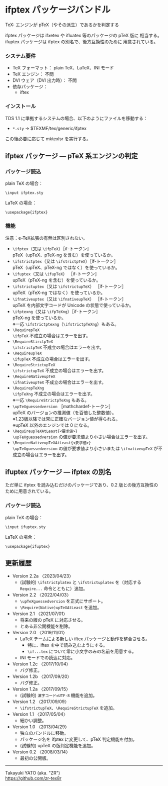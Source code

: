 ifptex パッケージバンドル
=========================

TeX: エンジンが pTeX（やその派生）であるかを判定する

ifptex パッケージは ifxetex や ifluatex 等のパッケージの pTeX 版に
相当する。ifuptex パッケージは ifptex の別名で、後方互換性のために
用意されている。

### システム要件

  * TeX フォーマット： plain TeX、LaTeX、INI モード
  * TeX エンジン： 不問
  * DVI ウェア（DVI 出力時）： 不問
  * 依存パッケージ：
      - iftex

### インストール

TDS 1.1 に準拠するシステムの場合、以下のようにファイルを移動する：

  - `*.sty` → $TEXMF/tex/generic/ifptex

この後必要に応じて mktexlsr を実行する。

ifptex パッケージ ― pTeX 系エンジンの判定
------------------------------------------

### パッケージ読込

plain TeX の場合：

    \input ifptex.sty

LaTeX の場合：

    \usepackage{ifptex}

### 機能

注意：e-TeX拡張の有無は区別されない。

  * `\ifptex`（又は `\ifpTeX`）［if-トークン］  
    pTeX（upTeX、pTeX-ng を含む）を使っているか。
  * `\ifstrictptex`（又は `\ifstrictpTeX`）［if-トークン］  
    pTeX（upTeX、pTeX-ng ではなく）を使っているか。
  * `\ifuptex`（又は `\ifupTeX`） ［if-トークン］  
    upTeX（pTeX-ng を含む）を使っているか。
  * `\ifstrictuptex`（又は `\ifstrictupTeX`） ［if-トークン］  
    upTeX（pTeX-ng ではなく）を使っているか。
  * `\ifnativeuptex`（又は `\ifnativeupTeX`） ［if-トークン］  
    upTeX を内部文字コードが Unicode の状態で使っているか。  
  * `\ifptexng`（又は `\ifpTeXng`）［if-トークン］  
    pTeX-ng を使っているか。  
    ※一応 `\ifstrictptexng`（`\ifstrictpTeXng`）もある。
  * `\RequirepTeX`  
    `\ifpTeX` 不成立の場合はエラーを出す。
  * `\RequireStirctpTeX`  
    `\ifstrictpTeX` 不成立の場合はエラーを出す。
  * `\RequireupTeX`  
    `\ifupTeX` 不成立の場合はエラーを出す。
  * `\RequireStrictupTeX`  
    `\ifstrictupTeX` 不成立の場合はエラーを出す。
  * `\RequireNativeupTeX`  
    `\ifnativeupTeX` 不成立の場合はエラーを出す。
  * `\RequirepTeXng`  
    `\ifpTeXng` 不成立の場合はエラーを出す。  
    ※一応 `\RequireStrictpTeXng` もある。
  * `\upTeXguessedversion` ［mathchardef-トークン］  
    upTeX のバージョンの推測値（を百倍した整数値）。  
    ※1.23版以降では常に正確なバージョン値が得られる。  
    ※upTeX 以外のエンジンでは 0 になる。
  * `\RequireupTeXAtLeast{<要求値>}`  
    `\upTeXguessedversion` の値が要求値より小さい場合はエラーを出す。
  * `\RequireNativeupTeXAtLeast{<要求値>}`  
    `\upTeXguessedversion` の値が要求値より小さいまたは `\ifnativeupTeX`
    が不成立の場合はエラーを出す。


ifuptex パッケージ ― ifptex の別名
-----------------------------------

ただ単に ifptex を読み込むだけのパッケージであり、0.2 版との後方互換性の
ために用意されている。

### パッケージ読込

plain TeX の場合：

    \input ifuptex.sty

LaTeX の場合：

    \usepackage{ifuptex}


更新履歴
--------

  * Version 2.2a 〈2023/04/23〉 
      - (試験的) `\ifstrictplatex` と `\ifstrictuplatex` を（対応する
        `Require...` 命令とともに）追加。
  * Version 2.2  〈2022/04/03〉 
      - `\upTeXguessedversion` を正式にサポート。
      - `\Require(Native)upTeXAtLeast` を追加。
  * Version 2.1  〈2021/07/01〉 
      - 将来の版の pTeX に対応させる。
      - とある非公開機能を削除。
  * Version 2.0  〈2019/11/01〉
      - LaTeX チームによる新しい iftex パッケージと動作を整合させる。
          - 特に、iftex を中で読み込むようにする。
          - `\if...tex` について常に小文字のみの名前を用意する。
      - INI モードでの読込に対応。
  * Version 1.2c 〈2017/10/04〉
      - バグ修正。
  * Version 1.2b 〈2017/09/20〉
      - バグ修正。
  * Version 1.2a 〈2017/09/15〉
      - (試験的) `漢字コード=UTF-8` 機能を追加。
  * Version 1.2  〈2017/09/09〉
      - `\ifstrictupTeX`、`\RequireStrictupTeX` を追加。
  * Version 1.1  〈2017/05/04〉
      - 細かい調整。
  * Version 1.0  〈2013/04/29〉
      - 独立のバンドルに移動。
      - パッケージ名を ifptex に変更して、pTeX 判定機能を付加。
      - (試験的) upTeX の版判定機能を追加。
  * Version 0.2  〈2008/03/14〉
      - 最初の公開版。

--------------------
Takayuki YATO (aka. "ZR")  
https://github.com/zr-tex8r
